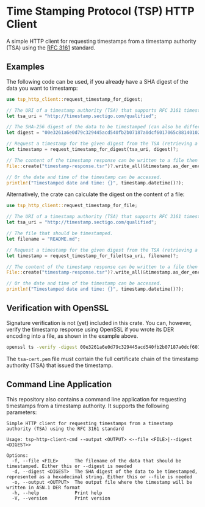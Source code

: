 # Time Stamping Protocol (TSP) HTTP Client

A simple HTTP client for requesting timestamps from a timestamp authority (TSA) using the [RFC 3161](https://www.rfc-editor.org/rfc/rfc3161.html) standard.

## Examples

The following code can be used, if you already have a SHA digest of the data you want to timestamp:

```rust
use tsp_http_client::request_timestamp_for_digest;

// The URI of a timestamp authority (TSA) that supports RFC 3161 timestamps.
let tsa_uri = "http://timestamp.sectigo.com/qualified";

// The SHA-256 digest of the data to be timestamped (can also be different SHA lengths like SHA-512).
let digest = "00e3261a6e0d79c329445acd540fb2b07187a0dcf6017065c8814010283ac67f";

// Request a timestamp for the given digest from the TSA (retrieving a TimeStampResponse object).
let timestamp = request_timestamp_for_digest(tsa_uri, digest)?;

// The content of the timestamp response can be written to a file then for example.
File::create("timestamp-response.tsr")?.write_all(&timestamp.as_der_encoded())?;

// Or the date and time of the timestamp can be accessed.
println!("Timestamped date and time: {}", timestamp.datetime()?);
```

Alternatively, the crate can calculate the digest on the content of a file:

```rust
use tsp_http_client::request_timestamp_for_file;

// The URI of a timestamp authority (TSA) that supports RFC 3161 timestamps.
let tsa_uri = "http://timestamp.sectigo.com/qualified";

// The file that should be timestamped.
let filename = "README.md";

// Request a timestamp for the given digest from the TSA (retrieving a TimeStampResponse object).
let timestamp = request_timestamp_for_file(tsa_uri, filename)?;

// The content of the timestamp response can be written to a file then for example.
File::create("timestamp-response.tsr")?.write_all(&timestamp.as_der_encoded())?;

// Or the date and time of the timestamp can be accessed.
println!("Timestamped date and time: {}", timestamp.datetime()?);
```

## Verification with OpenSSL
Signature verification is not (yet) included in this crate. You can, however, verify the timestamp response using
OpenSSL if you wrote its DER encoding into a file, as shown in the example above.

```bash
openssl ts -verify -digest 00e3261a6e0d79c329445acd540fb2b07187a0dcf6017065c8814010283ac67f -in timestamp-response.tsr -CAfile tsa-cert.pem
```
The `tsa-cert.pem` file must contain the full certificate chain of the timestamp authority (TSA) that issued the
timestamp.

## Command Line Application

This repository also contains a command line application for requesting timestamps from a timestamp authority. It supports the following parameters:

```
Simple HTTP client for requesting timestamps from a timestamp authority (TSA) using the RFC 3161 standard

Usage: tsp-http-client-cmd --output <OUTPUT> <--file <FILE>|--digest <DIGEST>>

Options:
  -f, --file <FILE>      The filename of the data that should be timestamped. Either this or --digest is needed
  -d, --digest <DIGEST>  The SHA digest of the data to be timestamped, represented as a hexadecimal string. Either this or --file is needed
  -o, --output <OUTPUT>  The output file where the timestamp will be written in ASN.1 DER format
  -h, --help             Print help
  -V, --version          Print version
